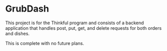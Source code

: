 # GrubDash
This project is for the Thinkful program and consists of a backend application that handles post, put, get, and delete requests for both orders and dishes.

This is complete with no future plans.
